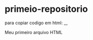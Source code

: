 # primeio-repositorio

para copiar codigo em html:
,,,
</html>
<ht1>Meu primeiro arquivo HTML</h1>
</html>
